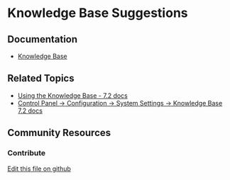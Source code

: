 # Knowledge Base Suggestions

## Documentation

* [Knowledge Base](https://learn.liferay.com/dxp/7.x/en/collaboration-and-social/knowledge_base.html)

## Related Topics

* [Using the Knowledge Base - 7.2 docs](https://portal.liferay.dev/docs/7-2/user/-/knowledge_base/u/using-the-knowledge-base)
* [Control Panel → Configuration → System Settings → Knowledge Base 7.2 docs](https://portal.liferay.dev/docs/7-2/user/-/knowledge_base/u/knowledge-base-system-settings)

## Community Resources


### Contribute

[Edit this file on github](https://github.com/olafk/controlpanel-documentation-docs/blob/master/md/74en/com_liferay_knowledge_base_web_portlet_AdminPortlet/admin_view_suggestions.jsp.md)
